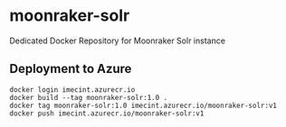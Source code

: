 # moonraker-solr

Dedicated Docker Repository for Moonraker Solr instance

## Deployment to Azure

```shell script
docker login imecint.azurecr.io
docker build --tag moonraker-solr:1.0 .
docker tag moonraker-solr:1.0 imecint.azurecr.io/moonraker-solr:v1
docker push imecint.azurecr.io/moonraker-solr:v1
```
